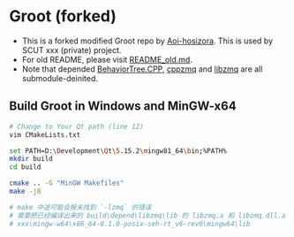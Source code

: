 # Groot (forked)

+ This is a forked modified Groot repo by [Aoi-hosizora](https://github.com/Aoi-hosizora). This is used by SCUT xxx (private) project.
+ For old README, please visit [README_old.md](./README_old.md).
+ Note that depended [BehaviorTree.CPP](https://github.com/BehaviorTree/BehaviorTree.CPP), [cppzmq](https://github.com/zeromq/cppzmq) and [libzmq](https://github.com/zeromq/libzmq) are all submodule-deinited.

## Build Groot in Windows and MinGW-x64

```bash
# Change to Your Qt path (line 12)
vim CMakeLists.txt

set PATH=D:\Development\Qt\5.15.2\mingw81_64\bin;%PATH%
mkdir build
cd build

cmake .. -G "MinGW Makefiles"
make -j8

# make 中途可能会报未找到 `-lzmq` 的错误
# 需要把已经编译出来的 build\depend\libzmq\lib 的 libzmq.a 和 libzmq.dll.a 复制到 mingw 的 lib 下，然后继续编译即可
# xxx\mingw-w64\x86_64-8.1.0-posix-seh-rt_v6-rev0\mingw64\lib
```
